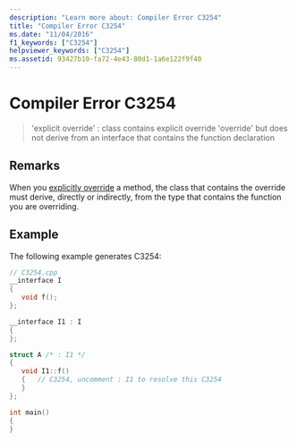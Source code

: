 ```yaml
---
description: "Learn more about: Compiler Error C3254"
title: "Compiler Error C3254"
ms.date: "11/04/2016"
f1_keywords: ["C3254"]
helpviewer_keywords: ["C3254"]
ms.assetid: 93427b10-fa72-4e43-80d1-1a6e122f9f40
---
```

# Compiler Error C3254

> 'explicit override' : class contains explicit override 'override' but does not derive from an interface that contains the function declaration

## Remarks

When you [explicitly override](../../cpp/explicit-overrides-cpp.md) a method, the class that contains the override must derive, directly or indirectly, from the type that contains the function you are overriding.

## Example

The following example generates C3254:

```cpp
// C3254.cpp
__interface I
{
   void f();
};

__interface I1 : I
{
};

struct A /* : I1 */
{
   void I1::f()
   {   // C3254, uncomment : I1 to resolve this C3254
   }
};

int main()
{
}
```
